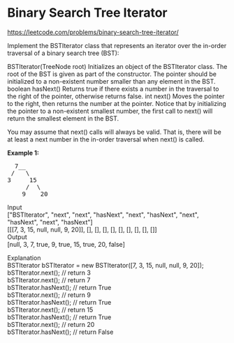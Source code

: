 # Binary Search Tree Iterator
https://leetcode.com/problems/binary-search-tree-iterator/

Implement the BSTIterator class that represents an iterator over the in-order traversal of a binary search tree (BST):

BSTIterator(TreeNode root) Initializes an object of the BSTIterator class. The root of the BST is given as part of the constructor. The pointer should be initialized to a non-existent number smaller than any element in the BST.
boolean hasNext() Returns true if there exists a number in the traversal to the right of the pointer, otherwise returns false.
int next() Moves the pointer to the right, then returns the number at the pointer.
Notice that by initializing the pointer to a non-existent smallest number, the first call to next() will return the smallest element in the BST.

You may assume that next() calls will always be valid. That is, there will be at least a next number in the in-order traversal when next() is called.

<b>Example 1:</b>
<pre>
  7__
 /   \
3     15
     /  \
    9    20
</pre>

Input\
["BSTIterator", "next", "next", "hasNext", "next", "hasNext", "next", "hasNext", "next", "hasNext"]\
[[[7, 3, 15, null, null, 9, 20]], [], [], [], [], [], [], [], [], []]\
Output\
[null, 3, 7, true, 9, true, 15, true, 20, false]

Explanation\
BSTIterator bSTIterator = new BSTIterator([7, 3, 15, null, null, 9, 20]);\
bSTIterator.next();    // return 3\
bSTIterator.next();    // return 7\
bSTIterator.hasNext(); // return True\
bSTIterator.next();    // return 9\
bSTIterator.hasNext(); // return True\
bSTIterator.next();    // return 15\
bSTIterator.hasNext(); // return True\
bSTIterator.next();    // return 20\
bSTIterator.hasNext(); // return False